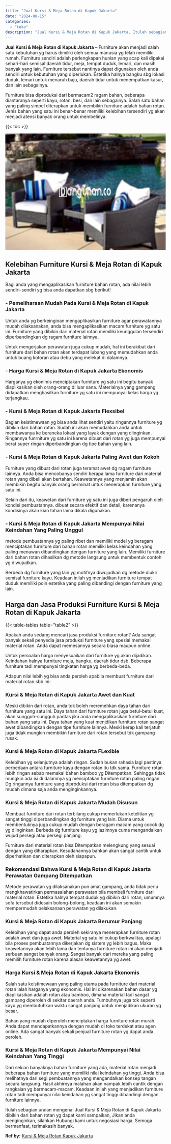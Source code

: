 ```yaml
---
title: "Jual Kursi & Meja Rotan di Kapuk Jakarta"
date: "2024-08-15"
categories: 
  - "toko"
description: "Jual Kursi & Meja Rotan di Kapuk Jakarta. Itulah sebagian uraian mengenai Jual Kursi & Meja Rotan di Kapuk Jakarta dibikin dari bahan rotan yg dapat kami sam..."
---
```


**Jual Kursi & Meja Rotan di Kapuk Jakarta** – Furniture akan menjadi salah satu kebutuhan yg harus dimiliki oleh semua manusia yg telah memiliki rumah. Furniture sendiri adalah perlengkapan hunian yang acap kali dipakai sehari-hari semisal daerah tidur, meja, tempat duduk, lemari, dan masih banyak yang lain. Furniture tersebut nantinya dapat digunakan oleh anda sendiri untuk kebutuhan yang diperlukan. Estetika halnya bangku sbg lokasi duduk, lemari untuk menaruh baju, daerah tidur untuk menempatkan kasur, dan lain sebagainya.

Furniture bisa diproduksi dari bermacam2 ragam bahan, beberapa diantaranya seperti kayu, rotan, besi, dan lain sebagainya. Salah satu bahan yang paling simpel diterapkan untuk membikin furniture adalah bahan rotan. Jenis bahan yang satu ini benar-benar memiliki kelebihan tersendiri yg akan menjadi atensi banyak orang untuk membelinya.

{{< toc >}}

![Jual Kursi & Meja Rotan di Kapuk Jakarta](/images/kursi-meja-rotan-murah11.png)

## Kelebihan Furniture Kursi & Meja Rotan di Kapuk Jakarta

Bagi anda yang mengaplikasikan furniture bahan rotan, ada nilai lebih sendiri-sendiri yg bisa anda dapatkan sbg berikut!

### \- Pemeliharaan Mudah Pada Kursi & Meja Rotan di Kapuk Jakarta

Untuk anda yg berkeinginan mengaplikasikan furniture agar perawatannya mudah dilaksanakan, anda bisa mengaplikasikan macam furniture yg satu ini. Furniture yang dibikin dari material rotan memiliki keunggulan tersendiri diperbandingkan dg ragam furniture lainnya.

Untuk mengerjakan perawatan juga cukup mudah, hal ini berakibat dari furniture dari bahan rotan akan terdapat lubang yang memudahkan anda untuk buang kotoran atau debu yang melekat di dalamnya.

### \- Harga Kursi & Meja Rotan di Kapuk Jakarta Ekonomis

Harganya yg ekonimis menciptakan furniture yg satu ini begitu banyak diaplikasikan oleh orang-orang di luar sana. Materialnya yang gampang didapatkan menghasilkan furniture yg satu ini mempunyai kelas harga yg terjangkau.

### \- Kursi & Meja Rotan di Kapuk Jakarta Flexsibel

Bagian keistimewaan yg bisa anda lihat sendiri yaitu ringannya furniture yg dibikin dari bahan rotan. Sudah ini akan memudahkan anda untuk membawanya ke beraneka lokasi yang layak dengan yang diinginkan. Ringannya funrniture yg satu ini karena dibuat dari rotan yg juga mempunyai berat super ringan diperbandingkan dg tipe bahan yang lain.

### \- Kursi & Meja Rotan di Kapuk Jakarta Paling Awet dan Kokoh

Furniture yang dibuat dari rotan juga teramat awet dg ragam furniture lainnya. Anda bisa mencobanya sendiri berapa lama furniture dari material rotan yang dibeli akan bertahan. Keawetannya yang menjamin akan membikin begitu banyak orang berminat untuk menerapkan furniture yang satu ini.

Selain dari itu, keawetan dari furniture yg satu ini juga diberi pengaruh oleh kondisi pembuatannya. dibuat secara efektif dan detail, karenanya kondisinya akan kian tahan lama dikala digunakan.

### \- Kursi & Meja Rotan di Kapuk Jakarta Mempunyai Nilai Keindahan Yang Paling Unggul

metode pembuatannya yg paling ribet dan memiliki model yg beragam menciptakan furniture dari bahan rotan memiliki kelas keindahan yang paling menawan dibandingkan dengan furniture yang lain. Memiliki furniture dari bahan rotan dihasilkan dg metode langsung untuk membentuk contoh yg diwujudkan.

Berbeda dg furniture yang lain yg motifnya diwujudkan dg metode diukir semisal furniture kayu. Keadaan inilah yg menjadikan furniture tempat duduk memiliki poin estetika yang paling dibandingi dengan furniture yang lain.

## Harga dan Jasa Produksi Furniture Kursi & Meja Rotan di Kapuk Jakarta

{{< table-tables table="table2" >}}

Apakah anda sedang mencari jasa produksi furniture rotan? Ada sangat banyak sekali penyedia jasa produksi furniture yang spesial memakai material rotan. Anda dapat memesannya secara biasa maupun online.

Untuk persoalan harga menyesuaikan dari furniture yg akan dijadikan. Keindahan halnya furniture meja, bangku, daerah tidur dsb. Beberapa furniture tadi mempunyai tingkatan harga yg berbeda-beda.

Adapun nilai lebih yg bisa anda peroleh apabila membuat furniture dari material rotan sbb ini:

### Kursi & Meja Rotan di Kapuk Jakarta Awet dan Kuat

Meski dibikin dari rotan, anda tdk boleh meremehkan daya tahan dari furniture yang satu ini. Daya tahan dari furniture rotan juga betul-betul kuat, akan sungguh-sungguh pantas jika anda mengaplikasikan furniture dari bahan yang satu ini. Daya tahan yang kuat menjdikan furniture rotan sangat awet dibandingkan dengan tipe furniture lainnya. Meski kerap kali terjatuh juga tidak mungkin membikin furniture dari rotan tersebut tdk gampang rusak.

### Kursi & Meja Rotan di Kapuk Jakarta FLexible

Kelebihan yg selanjutnya adalah ringan. Sudah bukan rahasia lagi pastinya perbedaan antara furniture kayu dengan rotan itu tdk sama. Furniture rotan lebih ringan sebab memakai bahan bamboo yg Ditempatkan. Sehingga tidak mungkin ada isi di dalamnya yg menciptakan furniture rotan paling ringan. Dg ringannya furniture yang diproduksi dari rotan bisa ditempatkan dg mudah dimana saja anda menginginkannya.

### Kursi & Meja Rotan di Kapuk Jakarta Mudah Disusun

Membuat furniture dari rotan terbilang cukup memerlukan ketelitian yg sangat tinggi diperbandingkan dg furniture yang lain. Diama untuk membentuknya juga cukup mudah dengan beragam macam yang cocok dg yg diinginkan. Berbeda dg furniture kayu yg lazimnya cuma mengandalkan wujud persegi atau persegi panjang.

Furniture dari material rotan bisa Ditempatkan melengkung yang sesuai dengan yang diharapkan. Kesudahannya bahkan akan sangat cantik untuk diperhatikan dan diterapkan oleh siapapun.

### Rekomendasi Bahwa Kursi & Meja Rotan di Kapuk Jakarta Perawatan Gampang Ditempatkan

Metode perawatan yg dilaksanakan pun amat gampang, anda tidak perlu mengkhawatirkan permasalahan perawatan bila membeli furniture dari material rotan. Estetika halnya tempat duduk yg dibikin dari rotan, umumnya sofa tersebut didesain bolong-bolong, keadaan ini akan semakin mempermudah pelaksanaan perawatan yg dilakukan.

### Kursi & Meja Rotan di Kapuk Jakarta Berumur Panjang

Kelebihan yang dapat anda peroleh sekiranya menerapkan furniture rotan adalah awet dan juga awet. Material yg satu ini cukup berkwalitas, apalagi bila proses pembuatannya dikerjakan dg sistem yg lebih bagus. Maka keawetannya akan lebih lama dan tentunya furniture rotan ini akan menjadi serbuan sangat banyak orang. Sangat banyak dari mereka yang paling memilih furniture rotan karena alasan keawetannya yg awet.

### Harga Kursi & Meja Rotan di Kapuk Jakarta Ekonomis

Salah satu keistimewaan yang paling utama pada furniture dari material rotan ialah harganya yang ekonomis. Hal ini dikarenakan bahan dasar yg diaplikasikan adalah rotan atau bamboo, dimana material tadi sangat gampang diperoleh di sekitar daerah anda. Tumbuhnya juga tdk seperti kayu yg membutuhkan waktu sangat panjang untuk menjadikan ukuran yg besar.

Bahan yang mudah diperoleh menciptakan harga furniture rotan murah. Anda dapat mendapatkannya dengan mudah di toko terdekat atau agen online. Ada sangat banyak sekali penjual furniture rotan yg dapat anda peroleh.

### Kursi & Meja Rotan di Kapuk Jakarta Mempunyai Nilai Keindahan Yang Tinggi

Dari sekian banyaknya bahan furniture yang ada, material rotan menjadi beberapa bahan furniture yang memiliki nilai keindahan yg tinggi. Anda bisa melihatnya dari segi pembuatannya yang mengandalkan konsep tangan secara langsung. Hasil akhirnya malahan akan nampak lebih cantik dengan rangkaian yg bermacam-macam. Keadaan inilah yang menjadikan furniture rotan tadi mempunyai nilai keindahan yg sangat tinggi dibandingi dengan furniture lainnya.

Itulah sebagian uraian mengenai Jual Kursi & Meja Rotan di Kapuk Jakarta dibikin dari bahan rotan yg dapat kami sampaikan, Jikan anda menginginkan, silahkan Hubungi kami untuk negosiasi harga. Semoga bermanfaat, terimakasih banyak.

**Ref by:** [Kursi & Meja Rotan Kapuk Jakarta](https://id.wikipedia.org/wiki/Kursi)
